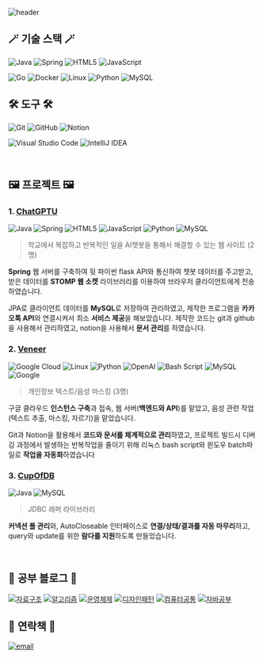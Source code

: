 ![header](https://capsule-render.vercel.app/api?type=venom&color=auto&height=200&section=header&text=이정한&fontSize=70)


## 🪄 기술 스택 🪄
![Java](https://img.shields.io/badge/java-%23ED8B00.svg?style=for-the-badge&logo=openjdk&logoColor=white) ![Spring](https://img.shields.io/badge/spring-%236DB33F.svg?style=for-the-badge&logo=spring&logoColor=white) ![HTML5](https://img.shields.io/badge/html5-%23E34F26.svg?style=for-the-badge&logo=html5&logoColor=white) ![JavaScript](https://img.shields.io/badge/javascript-%23323330.svg?style=for-the-badge&logo=javascript&logoColor=%23F7DF1E)

![Go](https://img.shields.io/badge/go-%2300ADD8.svg?style=for-the-badge&logo=go&logoColor=white) ![Docker](https://img.shields.io/badge/docker-%230db7ed.svg?style=for-the-badge&logo=docker&logoColor=white) ![Linux](https://img.shields.io/badge/Linux-FCC624?style=for-the-badge&logo=linux&logoColor=black) ![Python](https://img.shields.io/badge/python-3670A0?style=for-the-badge&logo=python&logoColor=ffdd54) ![MySQL](https://img.shields.io/badge/mysql-4479A1.svg?style=for-the-badge&logo=mysql&logoColor=white)



## 🛠 도구 🛠
![Git](https://img.shields.io/badge/git-%23F05033.svg?style=for-the-badge&logo=git&logoColor=white) ![GitHub](https://img.shields.io/badge/github-%23121011.svg?style=for-the-badge&logo=github&logoColor=white) ![Notion](https://img.shields.io/badge/Notion-%23000000.svg?style=for-the-badge&logo=notion&logoColor=white)

![Visual Studio Code](https://img.shields.io/badge/Visual%20Studio%20Code-0078d7.svg?style=for-the-badge&logo=visual-studio-code&logoColor=white)
 ![IntelliJ IDEA](https://img.shields.io/badge/IntelliJIDEA-000000.svg?style=for-the-badge&logo=intellij-idea&logoColor=white)


</br>

## 🖼️ 프로젝트 🖼️
### 1. [ChatGPTU](https://github.com/worldbiomusic/ChatGPTU)
![Java](https://img.shields.io/badge/java-%23ED8B00.svg?style=for-the-badge&logo=openjdk&logoColor=white) ![Spring](https://img.shields.io/badge/spring-%236DB33F.svg?style=for-the-badge&logo=spring&logoColor=white) ![HTML5](https://img.shields.io/badge/html5-%23E34F26.svg?style=for-the-badge&logo=html5&logoColor=white) ![JavaScript](https://img.shields.io/badge/javascript-%23323330.svg?style=for-the-badge&logo=javascript&logoColor=%23F7DF1E) ![Python](https://img.shields.io/badge/python-3670A0?style=for-the-badge&logo=python&logoColor=ffdd54) ![MySQL](https://img.shields.io/badge/mysql-4479A1.svg?style=for-the-badge&logo=mysql&logoColor=white)

> 학교에서 복잡하고 반복적인 일을 AI챗봇을 통해서 해결할 수 있는 웹 사이트 (2명)

**Spring** 웹 서버를 구축하여 뒷 파이썬 flask API와 통신하여 챗봇 데이터를 주고받고, 받은 데이터를
**STOMP 웹 소켓** 라이브러리를 이용하여 브라우저 클라이언트에게 전송하였습니다.

JPA로 클라이언트 데이터를 **MySQL**로 저장하여 관리하였고, 제작한 프로그램을 **카카오톡 API**와 연결시켜서 최소 **서비스 제공**을 해보았습니다. 제작한 코드는 git과 github을 사용해서 관리하였고, notion을 사용해서 **문서 관리**를 하였습니다.


### 2. [Veneer](https://github.com/veneer-KISIA/Webpage)
![Google Cloud](https://img.shields.io/badge/GoogleCloud-%234285F4.svg?style=for-the-badge&logo=google-cloud&logoColor=white) ![Linux](https://img.shields.io/badge/Linux-FCC624?style=for-the-badge&logo=linux&logoColor=black) ![Python](https://img.shields.io/badge/python-3670A0?style=for-the-badge&logo=python&logoColor=ffdd54) ![OpenAI](https://img.shields.io/badge/OpenAI(Whisper)-74aa9c?style=for-the-badge&logo=openai&logoColor=white) ![Bash Script](https://img.shields.io/badge/bash_script-%23121011.svg?style=for-the-badge&logo=gnu-bash&logoColor=white) ![MySQL](https://img.shields.io/badge/mysql-4479A1.svg?style=for-the-badge&logo=mysql&logoColor=white) ![Google](https://img.shields.io/badge/google_api-4285F4?style=for-the-badge&logo=google&logoColor=white)

> 개인정보 텍스트/음성 마스킹 (3명)

구글 클라우드 **인스턴스 구축**과 접속, 웹 서버(**백엔드와 API**)를 맡았고, 음성 관련 작업(텍스트 추출, 마스킹, 자르기)을 맡았습니다.

Git과 Notion을 활용해서 **코드와 문서를 체계적으로 관리**하였고, 프로젝트 빌드시 디버깅 과정에서 발생하는 반복작업을 줄이기 위해 리눅스 bash script와 윈도우 batch파일로 **작업을 자동화**하였습니다


### 3. [CupOfDB](https://github.com/worldbiomusic/CupOfDB)
![Java](https://img.shields.io/badge/java-%23ED8B00.svg?style=for-the-badge&logo=openjdk&logoColor=white) ![MySQL](https://img.shields.io/badge/mysql-4479A1.svg?style=for-the-badge&logo=mysql&logoColor=white)

> JDBC 래퍼 라이브러리

**커넥션 풀 관리**와, AutoCloseable 인터페이스로 **연결/상태/결과를 자동 마무리**하고, query와 update를 위한 **람다를 지원**하도록 만들었습니다.

 
</br>

## 📒 공부 블로그 📒 
[![자료구조](https://img.shields.io/badge/자료구조-03C75A?style=for-the-badge&logo=Naver&logoColor=white)](https://blog.naver.com/PostView.naver?blogId=ljh3047063&logNo=222181267345&categoryNo=67&parentCategoryNo=0&viewDate=&currentPage=1&postListTopCurrentPage=1&from=postView&userTopListOpen=true&userTopListCount=5&userTopListManageOpen=false&userTopListCurrentPage=1) [![알고리즘](https://img.shields.io/badge/알고리즘-03C75A?style=for-the-badge&logo=Naver&logoColor=white)](https://blog.naver.com/PostList.naver?blogId=ljh3047063&from=postList&categoryNo=111) [![운영체제](https://img.shields.io/badge/운영체제-03C75A?style=for-the-badge&logo=Naver&logoColor=white)](https://blog.naver.com/PostList.naver?blogId=ljh3047063&from=postList&categoryNo=69) [![디자인패턴](https://img.shields.io/badge/디자인패턴-03C75A?style=for-the-badge&logo=Naver&logoColor=white)](https://blog.naver.com/PostList.naver?blogId=ljh3047063&from=postList&categoryNo=122) [![컴퓨터공통](https://img.shields.io/badge/컴퓨터공통-03C75A?style=for-the-badge&logo=Naver&logoColor=white)](https://blog.naver.com/PostList.naver?blogId=ljh3047063&from=postList&categoryNo=20) [![자바공부](https://img.shields.io/badge/자바공부-03C75A?style=for-the-badge&logo=Naver&logoColor=white)](https://blog.naver.com/PostList.naver?blogId=ljh3047063&from=postList&categoryNo=16)



## 🔔 연락책 🔔
[![email](https://img.shields.io/badge/worldbiomusic@gmail.com-D14836?style=for-the-badge&logo=gmail&logoColor=white)](mailto:worldbiomusic@gmail.com)


<!-- # library -->

<!-- 네이버 배지 -->
<!-- [![](https://img.shields.io/badge/-03C75A?style=for-the-badge&logo=Naver&logoColor=white)]() -->

<!-- 배지 (아이콘은 https://simpleicons.org/ 에서 이름 복사하기)-->
<!-- <img src="https://img.shields.io/badge/<이름>-<RGB색상>?style=for-the-badge&logo=<로고이름>&logoColor=white"> -->


<!-- 배지 모음 사이트 -->
<!-- https://github.com/Ileriayo/markdown-badges -->
